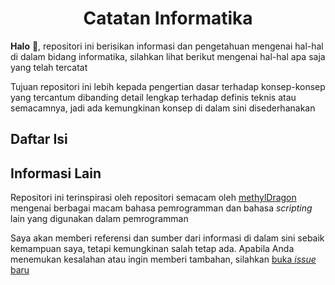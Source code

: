 <h1 align="center"> Catatan Informatika </h1>

**Halo** 👋, repositori ini berisikan informasi dan pengetahuan mengenai
hal-hal di dalam bidang informatika, silahkan lihat berikut mengenai hal-hal
apa saja yang telah tercatat

Tujuan repositori ini lebih kepada pengertian dasar terhadap konsep-konsep yang
tercantum dibanding detail lengkap terhadap definis teknis atau semacamnya,
jadi ada kemungkinan konsep di dalam sini disederhanakan

## Daftar Isi

<!-- - [Konsep-konsep dasar komputer]() -->

## Informasi Lain

Repositori ini terinspirasi oleh repositori semacam oleh
[methylDragon](https://github.com/methylDragon/coding-notes) mengenai berbagai
macam bahasa pemrogramman dan bahasa *scripting* lain yang digunakan dalam
pemrogramman

Saya akan memberi referensi dan sumber dari informasi di dalam sini sebaik
kemampuan saya, tetapi kemungkinan salah tetap ada. Apabila Anda menemukan
kesalahan atau ingin memberi tambahan, silahkan 
[buka *issue* baru](https://github.com/ittihadi/catatan-informatika/issues/new)
